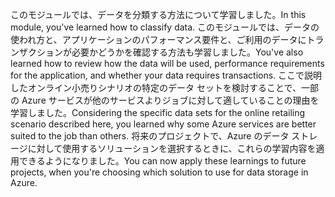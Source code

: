 <span data-ttu-id="531b0-101">このモジュールでは、データを分類する方法について学習しました。</span><span class="sxs-lookup"><span data-stu-id="531b0-101">In this module, you've learned how to classify data.</span></span> <span data-ttu-id="531b0-102">このモジュールでは、データの使われ方と、アプリケーションのパフォーマンス要件と、ご利用のデータにトランザクションが必要かどうかを確認する方法も学習しました。</span><span class="sxs-lookup"><span data-stu-id="531b0-102">You've also learned how to review how the data will be used, performance requirements for the application, and whether your data requires transactions.</span></span> <span data-ttu-id="531b0-103">ここで説明したオンライン小売りシナリオの特定のデータ セットを検討することで、一部の Azure サービスが他のサービスよりジョブに対して適していることの理由を学習しました。</span><span class="sxs-lookup"><span data-stu-id="531b0-103">Considering the specific data sets for the online retailing scenario described here, you learned why some Azure services are better suited to the job than others.</span></span> <span data-ttu-id="531b0-104">将来のプロジェクトで、Azure のデータ ストレージに対して使用するソリューションを選択するときに、これらの学習内容を適用できるようになりました。</span><span class="sxs-lookup"><span data-stu-id="531b0-104">You can now apply these learnings to future projects, when you're choosing which solution to use for data storage in Azure.</span></span>